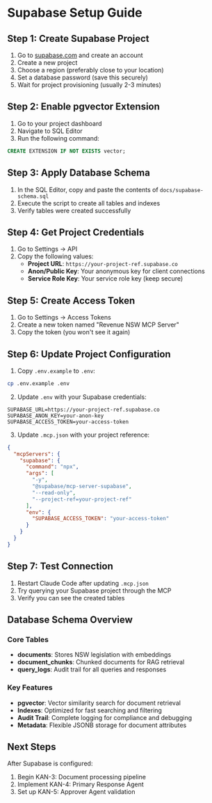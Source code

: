# Supabase Setup Guide

## Step 1: Create Supabase Project

1. Go to [supabase.com](https://supabase.com) and create an account
2. Create a new project
3. Choose a region (preferably close to your location)
4. Set a database password (save this securely)
5. Wait for project provisioning (usually 2-3 minutes)

## Step 2: Enable pgvector Extension

1. Go to your project dashboard
2. Navigate to SQL Editor
3. Run the following command:
```sql
CREATE EXTENSION IF NOT EXISTS vector;
```

## Step 3: Apply Database Schema

1. In the SQL Editor, copy and paste the contents of `docs/supabase-schema.sql`
2. Execute the script to create all tables and indexes
3. Verify tables were created successfully

## Step 4: Get Project Credentials

1. Go to Settings → API
2. Copy the following values:
   - **Project URL**: `https://your-project-ref.supabase.co`
   - **Anon/Public Key**: Your anonymous key for client connections
   - **Service Role Key**: Your service role key (keep secure)

## Step 5: Create Access Token

1. Go to Settings → Access Tokens
2. Create a new token named "Revenue NSW MCP Server"
3. Copy the token (you won't see it again)

## Step 6: Update Project Configuration

1. Copy `.env.example` to `.env`:
```bash
cp .env.example .env
```

2. Update `.env` with your Supabase credentials:
```env
SUPABASE_URL=https://your-project-ref.supabase.co
SUPABASE_ANON_KEY=your-anon-key
SUPABASE_ACCESS_TOKEN=your-access-token
```

3. Update `.mcp.json` with your project reference:
```json
{
  "mcpServers": {
    "supabase": {
      "command": "npx",
      "args": [
        "-y",
        "@supabase/mcp-server-supabase",
        "--read-only",
        "--project-ref=your-project-ref"
      ],
      "env": {
        "SUPABASE_ACCESS_TOKEN": "your-access-token"
      }
    }
  }
}
```

## Step 7: Test Connection

1. Restart Claude Code after updating `.mcp.json`
2. Try querying your Supabase project through the MCP
3. Verify you can see the created tables

## Database Schema Overview

### Core Tables

- **documents**: Stores NSW legislation with embeddings
- **document_chunks**: Chunked documents for RAG retrieval
- **query_logs**: Audit trail for all queries and responses

### Key Features

- **pgvector**: Vector similarity search for document retrieval
- **Indexes**: Optimized for fast searching and filtering
- **Audit Trail**: Complete logging for compliance and debugging
- **Metadata**: Flexible JSONB storage for document attributes

## Next Steps

After Supabase is configured:
1. Begin KAN-3: Document processing pipeline
2. Implement KAN-4: Primary Response Agent
3. Set up KAN-5: Approver Agent validation